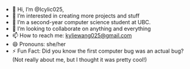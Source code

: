 - 👋 Hi, I’m @Icylic025, 
- 👀 I’m interested in creating more projects and stuff
- 🌱 I’m a second-year computer science student at UBC.
- 💞️ I’m looking to collaborate on anything and everything
- 📫 How to reach me: kyliewang025@gmail.com
- 😄 Pronouns: she/her
- ⚡ Fun Fact: Did you know the first computer bug was an actual bug? (Not really about me, but I thought it was pretty cool!)
<!---
Icylic025/Icylic025 is a ✨ special ✨ repository because its `README.md` (this file) appears on your GitHub profile.
You can click the Preview link to take a look at your changes.
--->
